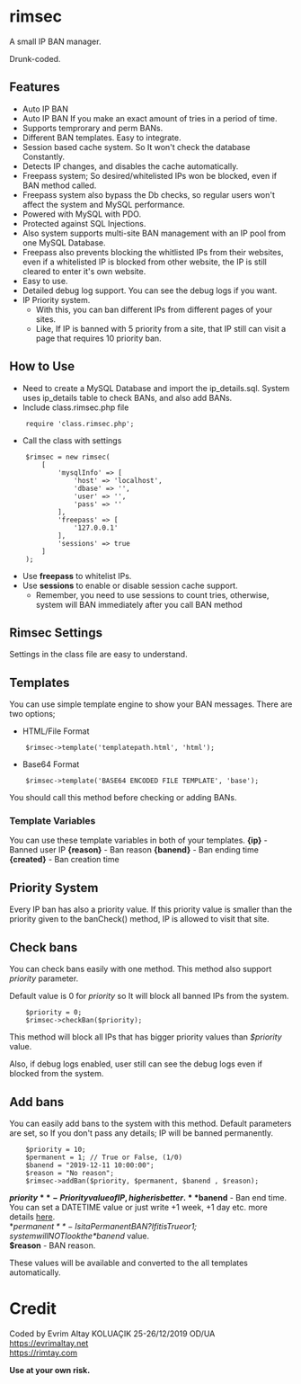 # rimsec
A small IP BAN manager.

Drunk-coded.

## Features
- Auto IP BAN
- Auto IP BAN If you make an exact amount of tries in a period of time.
- Supports temprorary and perm BANs.
- Different BAN templates. Easy to integrate.
- Session based cache system. So It won't check the database Constantly.
- Detects IP changes, and disables the cache automatically.
- Freepass system; So desired/whitelisted IPs won be blocked, even if BAN method called.
- Freepass system also bypass the Db checks, so regular users won't affect the system and MySQL performance.
- Powered with MySQL with PDO.
- Protected against SQL Injections.
- Also system supports multi-site BAN management with an IP pool from one MySQL Database.
- Freepass also prevents blocking the whitlisted IPs from their websites, even if a whitelisted IP is blocked from other website, the IP is still cleared to enter it's own website.
- Easy to use.
- Detailed debug log support. You can see the debug logs if you want.
- IP Priority system.
    - With this, you can ban different IPs from different pages of your sites.
    - Like, If IP is banned with 5 priority from a site, that IP still can visit a page that requires 10 priority ban.

## How to Use
- Need to create a MySQL Database and import the ip_details.sql. System uses ip_details table to check BANs, and also add BANs.
- Include class.rimsec.php file
```
    require 'class.rimsec.php';
```

- Call the class with settings
```
    $rimsec = new rimsec(
        [
            'mysqlInfo' => [
                'host' => 'localhost', 
                'dbase' => '', 
                'user' => '', 
                'pass' => ''
            ],
            'freepass' => [
                '127.0.0.1'
            ],
            'sessions' => true
        ]
    );
```

- Use **freepass** to whitelist IPs.  
- Use **sessions** to enable or disable session cache support.
    - Remember, you need to use sessions to count tries, otherwise, system will BAN immediately after you call BAN method

## Rimsec Settings
Settings in the class file are easy to understand.  

## Templates
You can use simple template engine to show your BAN messages. There are two options;  
- HTML/File Format

```
    $rimsec->template('templatepath.html', 'html');
```
- Base64 Format

```
    $rimsec->template('BASE64 ENCODED FILE TEMPLATE', 'base');
```

You should call this method before checking or adding BANs.  

### Template Variables
You can use these template variables in both of your templates. 
**{ip}** - Banned user IP
**{reason}** - Ban reason
**{banend}** - Ban ending time
**{created}** - Ban creation time

## Priority System
Every IP ban has also a priority value. If this priority value is smaller than the priority given to the banCheck() method, IP is allowed to visit that site.


## Check bans
You can check bans easily with one method. This method also support *priority* parameter.

Default value is 0 for *priority* so It will block all banned IPs from the system.

```
    $priority = 0;
    $rimsec->checkBan($priority);
```   

This method will block all IPs that has bigger priority values than *$priority* value.

Also, if debug logs enabled, user still can see the debug logs even if blocked from the system.

## Add bans
You can easily add bans to the system with this method. Default parameters are set, so If you don't pass any details; IP will be banned permanently.
```
    $priority = 10;
    $permanent = 1; // True or False, (1/0)
    $banend = "2019-12-11 10:00:00";
    $reason = "No reason";
    $rimsec->addBan($priority, $permanent, $banend , $reason);
```
**$priority** - Priority value of IP, higher is better.  
**$banend** - Ban end time. You can set a DATETIME value or just write +1 week, +1 day etc. more details [here](https://www.php.net/manual/tr/function.strtotime.php).  
**$permanent** - Is it a Permanent BAN? If it is True or 1; system will NOT look the *$banend* value.  
**$reason** - BAN reason.  

These values will be available and converted to the all templates automatically.

# Credit  
Coded by Evrim Altay KOLUAÇIK   25-26/12/2019   OD/UA  
https://evrimaltay.net   
https://rimtay.com   

**Use at your own risk.**